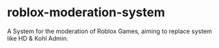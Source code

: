 # roblox-moderation-system
A System for the moderation of Roblox Games, aiming to replace system like HD &amp; Kohl Admin.
